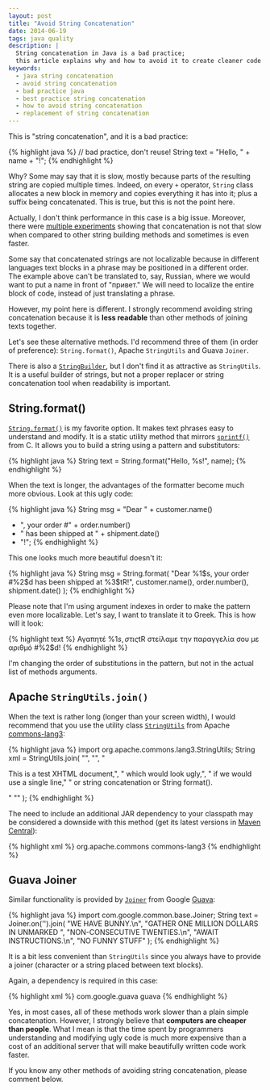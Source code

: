 ```yaml
---
layout: post
title: "Avoid String Concatenation"
date: 2014-06-19
tags: java quality
description: |
  String concatenation in Java is a bad practice;
  this article explains why and how to avoid it to create cleaner code
keywords:
  - java string concatenation
  - avoid string concatenation
  - bad practice java
  - best practice string concatenation
  - how to avoid string concatenation
  - replacement of string concatenation
---
```


This is "string concatenation", and it is a bad practice:

{% highlight java %}
// bad practice, don't reuse!
String text = "Hello, " + name + "!";
{% endhighlight %}

Why? Some may say that it is slow, mostly because parts of
the resulting string are copied multiple times. Indeed, on every `+` operator,
`String` class allocates a new block in memory and copies everything
it has into it; plus a suffix being concatenated. This is true,
but this is not the point here.

<!--more-->

Actually, I don't think performance in this case is a big issue.
Moreover, there were [multiple experiments](http://stackoverflow.com/questions/925423)
showing that concatenation is not that slow when compared to other
string building methods and sometimes is even faster.

Some say that concatenated strings are not localizable because in
different languages text blocks in a phrase may be positioned
in a different order. The example above can't be translated to,
say, Russian, where we would want to put a name in front of
"привет." We will need to localize the entire block of code,
instead of just translating a phrase.

However, my point here is different. I strongly recommend
avoiding string concatenation because it is **less readable**
than other methods of joining texts together.

Let's see these alternative methods. I'd recommend three of them (in order of preference):
`String.format()`,
Apache `StringUtils` and
Guava `Joiner`.

There is also a [`StringBuilder`](http://docs.oracle.com/javase/7/docs/api/java/lang/StringBuilder.html),
but I don't find it as attractive as `StringUtils`. It is a useful
builder of strings, but not a proper replacer or string
concatenation tool when readability is important.

## String.format()

[`String.format()`](http://docs.oracle.com/javase/7/docs/api/java/lang/String.html#format%28java.lang.String,%20java.lang.Object...%29)
is my favorite option. It makes text phrases easy to understand
and modify. It is a static utility method that mirrors
[`sprintf()`](http://www.cplusplus.com/reference/cstdio/sprintf/) from C.
It allows you to build a string using a pattern and substitutors:

{% highlight java %}
String text = String.format("Hello, %s!", name);
{% endhighlight %}

When the text is longer, the advantages of the formatter become
much more obvious. Look at this ugly code:

{% highlight java %}
String msg = "Dear " + customer.name()
  + ", your order #" + order.number()
  + " has been shipped at " + shipment.date()
  + "!";
{% endhighlight %}

This one looks much more beautiful doesn't it:

{% highlight java %}
String msg = String.format(
  "Dear %1$s, your order #%2$d has been shipped at %3$tR!",
  customer.name(), order.number(), shipment.date()
);
{% endhighlight %}

Please note that I'm using argument indexes in order to make
the pattern even more localizable. Let's say, I want
to translate it to Greek. This is how will it look:

{% highlight text %}
Αγαπητέ %1$s, στις %3$tR στείλαμε την παραγγελία σου με αριθμό #%2$d!
{% endhighlight %}

I'm changing the order of substitutions in the pattern,
but not in the actual list of methods arguments.

## Apache `StringUtils.join()`

When the text is rather long (longer than your screen width),
I would recommend that you use the utility class
[`StringUtils`](http://commons.apache.org/proper/commons-lang/javadocs/api-2.6/org/apache/commons/lang/StringUtils.html)
from Apache [commons-lang3](http://commons.apache.org/proper/commons-lang/):

{% highlight java %}
import org.apache.commons.lang3.StringUtils;
String xml = StringUtils.join(
  "<?xml version='1.0'?>",
  "<html><body>",
  "<p>This is a test XHTML document,",
  " which would look ugly,",
  " if we would use a single line,"
  " or string concatenation or String format().</p>"
  "</body></html>"
);
{% endhighlight %}

The need to include an additional JAR dependency
to your classpath may be considered a downside with this method
(get its latest versions in [Maven Central](http://search.maven.org/)):

{% highlight xml %}
<dependency>
  <groupId>org.apache.commons</groupId>
  <artifactId>commons-lang3</artifactId>
</dependency>
{% endhighlight %}

## Guava Joiner

Similar functionality is provided by
[`Joiner`](http://google.github.io/guava/releases/16.0/api/docs/com/google/common/base/Joiner.html)
from Google [Guava](https://code.google.com/p/guava-libraries/):

{% highlight java %}
import com.google.common.base.Joiner;
String text = Joiner.on('').join(
  "WE HAVE BUNNY.\n",
  "GATHER ONE MILLION DOLLARS IN UNMARKED ",
  "NON-CONSECUTIVE TWENTIES.\n",
  "AWAIT INSTRUCTIONS.\n",
  "NO FUNNY STUFF"
);
{% endhighlight %}

It is a bit less convenient than `StringUtils` since you always
have to provide a joiner (character or a string placed between text blocks).

Again, a dependency is required in this case:

{% highlight xml %}
<dependency>
  <groupId>com.google.guava</groupId>
  <artifactId>guava</artifactId>
</dependency>
{% endhighlight %}

Yes, in most cases, all of these methods work slower than
a plain simple concatenation. However, I strongly believe
that **computers are cheaper than people**. What I mean is that
the time spent by programmers understanding and modifying ugly
code is much more expensive than a cost of an additional server
that will make beautifully written code work faster.

If you know any other methods of avoiding string concatenation,
please comment below.
